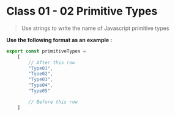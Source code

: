 #  Class 01 - 02 Primitive Types  

> Use strings to write the name of Javascript primitive types

**Use the following format as an example :**

~~~javascript
export const primitiveTypes =
    [
        // After this row
        "Type01",
        "Tyoe02",
        "Type03",
        "Type04",
        "Type05"

        // Before this row
    ]
~~~
